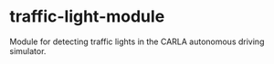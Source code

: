 # traffic-light-module
Module for detecting traffic lights in the CARLA autonomous driving simulator.
